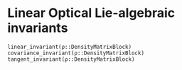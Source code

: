 # Linear Optical Lie-algebraic invariants

```@docs
linear_invariant(ρ::DensityMatrixBlock)
covariance_invariant(ρ::DensityMatrixBlock)
tangent_invariant(ρ::DensityMatrixBlock)
```